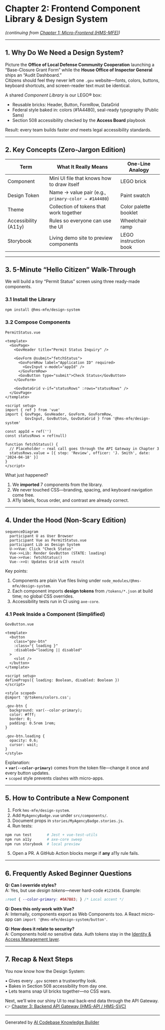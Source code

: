 # Chapter 2: Frontend Component Library & Design System


*(continuing from [Chapter&nbsp;1: Micro-Frontend (HMS-MFE)](01_micro_frontend__hms_mfe__.md))*  

---

## 1. Why Do We Need a Design System?

Picture the **Office of Local Defense Community Cooperation** launching a “Base-Closure Grant Form” while the **House Office of Inspector General** ships an “Audit Dashboard.”  
Citizens should feel they never left one `.gov` website—fonts, colors, buttons, keyboard shortcuts, and screen-reader text must be identical.

A shared *Component Library* is our LEGO® box:

* Reusable bricks: Header, Button, FormRow, DataGrid  
* Federal style baked in: colors (#1A4480), seal-ready typography (Public Sans)  
* Section 508 accessibility checked by the **Access Board** playbook  

Result: every team builds faster *and* meets legal accessibility standards.

---

## 2. Key Concepts (Zero-Jargon Edition)

| Term | What It Really Means | One-Line Analogy |
|------|----------------------|------------------|
| Component | Mini UI file that knows how to draw itself | LEGO brick |
| Design Token | Name → value pair (e.g., `primary-color → #1A4480`) | Paint swatch |
| Theme | Collection of tokens that work together | Color palette booklet |
| Accessibility (A11y) | Rules so everyone can use the UI | Wheelchair ramp |
| Storybook | Living demo site to preview components | LEGO instruction book |

---

## 3. 5-Minute “Hello Citizen” Walk-Through

We will build a tiny “Permit Status” screen using three ready-made components.

### 3.1 Install the Library

```bash
npm install @hms-mfe/design-system
```

### 3.2 Compose Components

`PermitStatus.vue`

```vue
<template>
  <GovPage>
    <GovHeader title="Permit Status Inquiry" />
    
    <GovForm @submit="fetchStatus">
      <GovFormRow label="Application ID" required>
        <GovInput v-model="appId" />
      </GovFormRow>
      <GovButton type="submit">Check Status</GovButton>
    </GovForm>
    
    <GovDataGrid v-if="statusRows" :rows="statusRows" />
  </GovPage>
</template>

<script setup>
import { ref } from 'vue'
import { GovPage, GovHeader, GovForm, GovFormRow,
         GovInput, GovButton, GovDataGrid } from '@hms-mfe/design-system'

const appId = ref('')
const statusRows = ref(null)

function fetchStatus() {
  // Placeholder – real call goes through the API Gateway in Chapter 3
  statusRows.value = [{ step: 'Review', officer: 'J. Smith', date: '2024-04-18' }]
}
</script>
```

What just happened?  
1. We **imported** 7 components from the library.  
2. We never touched CSS—branding, spacing, and keyboard navigation come free.  
3. A11y labels, focus order, and contrast are already correct.

---

## 4. Under the Hood (Non-Scary Edition)

```mermaid
sequenceDiagram
  participant U as User Browser
  participant Vue as PermitStatus.vue
  participant Lib as Design System
  U->>Vue: Click "Check Status"
  Vue->>Lib: Render GovButton (STATE: loading)
  Vue->>Vue: fetchStatus()
  Vue-->>U: Updates Grid with result
```

Key points:  
1. Components are plain Vue files living under `node_modules/@hms-mfe/design-system`.  
2. Each component imports **design tokens** from `/tokens/*.json` at build time; no global CSS overrides.  
3. Accessibility tests run in CI using `axe-core`.

### 4.1 Peek Inside a Component (Simplified)

`GovButton.vue`

```vue
<template>
  <button
    class="gov-btn"
    :class="{ loading }"
    :disabled="loading || disabled"
  >
    <slot />
  </button>
</template>

<script setup>
defineProps({ loading: Boolean, disabled: Boolean })
</script>

<style scoped>
@import '@/tokens/colors.css';

.gov-btn {
  background: var(--color-primary);
  color: #fff;
  border: 0;
  padding: 0.5rem 1rem;
}

.gov-btn.loading {
  opacity: 0.6;
  cursor: wait;
}
</style>
```

Explanation:  
• **`var(--color-primary)`** comes from the token file—change it once and every button updates.  
• `scoped` style prevents clashes with micro-apps.  

---

## 5. How to Contribute a New Component

1. Fork `hms-mfe/design-system`.  
2. Add `MyAgencyBadge.vue` under `src/components/`.  
3. Document props in `stories/MyAgencyBadge.stories.js`.  
4. Run tests:  

```bash
npm run test       # Jest + vue-test-utils
npm run a11y       # axe-core sweep
npm run storybook  # local preview
```

5. Open a PR. A GitHub Action blocks merge if **any** a11y rule fails.

---

## 6. Frequently Asked Beginner Questions

**Q: Can I override styles?**  
A: Yes, but use *design tokens*—never hard-code `#123456`. Example:

```css
:root { --color-primary: #0A7B83; } /* Local accent */
```

**Q: Does this only work with Vue?**  
A: Internally, components export as Web Components too. A React micro-app can `import '@hms-mfe/design-system/button'`.

**Q: How does it relate to security?**  
A: Components hold *no* sensitive data. Auth tokens stay in the [Identity & Access Management layer](04_identity___access_management__iam__.md).

---

## 7. Recap & Next Steps

You now know how the Design System:

• Gives every `.gov` screen a trustworthy look.  
• Bakes in Section 508 accessibility from day one.  
• Lets teams snap UI bricks together—no CSS wars.

Next, we’ll wire our shiny UI to real back-end data through the API Gateway. 👉 [Chapter 3: Backend API Gateway (HMS-API / HMS-SVC)](03_backend_api_gateway__hms_api___hms_svc__.md)

---

Generated by [AI Codebase Knowledge Builder](https://github.com/The-Pocket/Tutorial-Codebase-Knowledge)